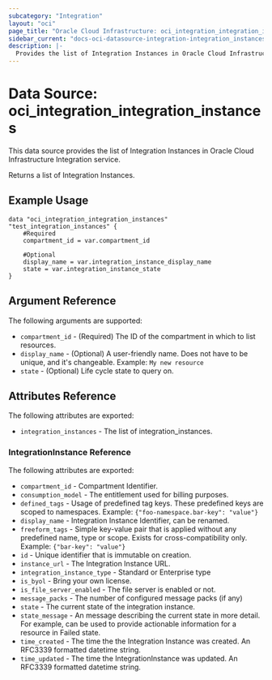 ```yaml
---
subcategory: "Integration"
layout: "oci"
page_title: "Oracle Cloud Infrastructure: oci_integration_integration_instances"
sidebar_current: "docs-oci-datasource-integration-integration_instances"
description: |-
  Provides the list of Integration Instances in Oracle Cloud Infrastructure Integration service
---
```


# Data Source: oci_integration_integration_instances
This data source provides the list of Integration Instances in Oracle Cloud Infrastructure Integration service.

Returns a list of Integration Instances.


## Example Usage

```hcl
data "oci_integration_integration_instances" "test_integration_instances" {
	#Required
	compartment_id = var.compartment_id

	#Optional
	display_name = var.integration_instance_display_name
	state = var.integration_instance_state
}
```

## Argument Reference

The following arguments are supported:

* `compartment_id` - (Required) The ID of the compartment in which to list resources.
* `display_name` - (Optional) A user-friendly name. Does not have to be unique, and it's changeable.  Example: `My new resource` 
* `state` - (Optional) Life cycle state to query on.


## Attributes Reference

The following attributes are exported:

* `integration_instances` - The list of integration_instances.

### IntegrationInstance Reference

The following attributes are exported:

* `compartment_id` - Compartment Identifier.
* `consumption_model` - The entitlement used for billing purposes.
* `defined_tags` - Usage of predefined tag keys. These predefined keys are scoped to namespaces. Example: `{"foo-namespace.bar-key": "value"}` 
* `display_name` - Integration Instance Identifier, can be renamed.
* `freeform_tags` - Simple key-value pair that is applied without any predefined name, type or scope. Exists for cross-compatibility only. Example: `{"bar-key": "value"}` 
* `id` - Unique identifier that is immutable on creation.
* `instance_url` - The Integration Instance URL.
* `integration_instance_type` - Standard or Enterprise type
* `is_byol` - Bring your own license.
* `is_file_server_enabled` - The file server is enabled or not.
* `message_packs` - The number of configured message packs (if any)
* `state` - The current state of the integration instance.
* `state_message` - An message describing the current state in more detail. For example, can be used to provide actionable information for a resource in Failed state.
* `time_created` - The time the the Integration Instance was created. An RFC3339 formatted datetime string.
* `time_updated` - The time the IntegrationInstance was updated. An RFC3339 formatted datetime string.

